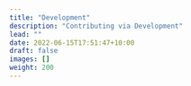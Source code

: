 ```yaml
---
title: "Development"
description: "Contributing via Development"
lead: ""
date: 2022-06-15T17:51:47+10:00
draft: false
images: []
weight: 200
---
```

